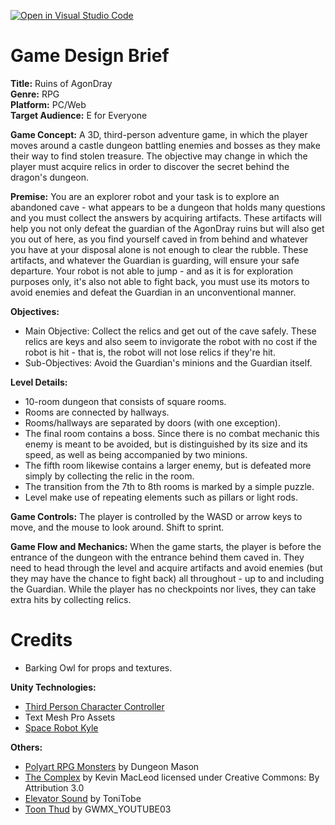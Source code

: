 [![Open in Visual Studio Code](https://classroom.github.com/assets/open-in-vscode-c66648af7eb3fe8bc4f294546bfd86ef473780cde1dea487d3c4ff354943c9ae.svg)](https://classroom.github.com/online_ide?assignment_repo_id=8391427&assignment_repo_type=AssignmentRepo)

# Game Design Brief
**Title:** Ruins of AgonDray  
**Genre:** RPG  
**Platform:** PC/Web  
**Target Audience:** E for Everyone  

**Game Concept:** A 3D, third-person adventure game, in which the player moves around a castle dungeon battling enemies and bosses as they make their way to find stolen treasure. The objective may change in which the player must acquire relics in order to discover the secret behind the dragon's dungeon.

**Premise:** You are an explorer robot and your task is to explore an abandoned cave - what appears to be a dungeon that holds many questions and you must collect the answers by acquiring artifacts. These artifacts will help you not only defeat the guardian of the AgonDray ruins but will also get you out of here, as you find yourself caved in from behind and whatever you have at your disposal alone is not enough to clear the rubble. These artifacts, and whatever the Guardian is guarding, will ensure your safe departure. Your robot is not able to jump - and as it is for exploration purposes only, it's also not able to fight back, you must use its motors to avoid enemies and defeat the Guardian in an unconventional manner.

**Objectives:**
- Main Objective: Collect the relics and get out of the cave safely. These relics are keys and also seem to invigorate the robot with no cost if the robot is hit - that is, the robot will not lose relics if they're hit.
- Sub-Objectives: Avoid the Guardian's minions and the Guardian itself.

**Level Details:**
- 10-room dungeon that consists of square rooms.
- Rooms are connected by hallways.
- Rooms/hallways are separated by doors (with one exception).
- The final room contains a boss. Since there is no combat mechanic this enemy is meant to be avoided, but is distinguished by its size and its speed, as well as being accompanied by two minions.
- The fifth room likewise contains a larger enemy, but is defeated more simply by collecting the relic in the room. 
- The transition from the 7th to 8th rooms is marked by a simple puzzle.
- Level make use of repeating elements such as pillars or light rods.

**Game Controls:** The player is controlled by the WASD or arrow keys to move, and the mouse to look around. Shift to sprint.

**Game Flow and Mechanics:** When the game starts, the player is before the entrance of the dungeon with the entrance behind them caved in. They need to head through the level and acquire artifacts and avoid enemies (but they may have the chance to fight back) all throughout - up to and including the Guardian. While the player has no checkpoints nor lives, they can take extra hits by collecting relics.

# Credits
* Barking Owl for props and textures.

**Unity Technologies:**

* [Third Person Character Controller](https://assetstore.unity.com/packages/essentials/starter-assets-third-person-character-controller-196526)
* Text Mesh Pro Assets
* [Space Robot Kyle](https://assetstore.unity.com/packages/3d/characters/robots/space-robot-kyle-4696)

**Others:**

* [Polyart RPG Monsters](https://assetstore.unity.com/packages/3d/characters/creatures/rpg-monster-duo-pbr-polyart-157762) by Dungeon Mason
* [The Complex](https://incompetech.com/music/royalty-free/index.html?isrc=USUAN1300025) by Kevin MacLeod licensed under Creative Commons: By Attribution 3.0
* [Elevator Sound](https://freesound.org/people/ToniTobe/sounds/233307/) by ToniTobe
* [Toon Thud](https://freesound.org/people/GWMX_YOUTUBE03/sounds/339114/) by GWMX_YOUTUBE03
